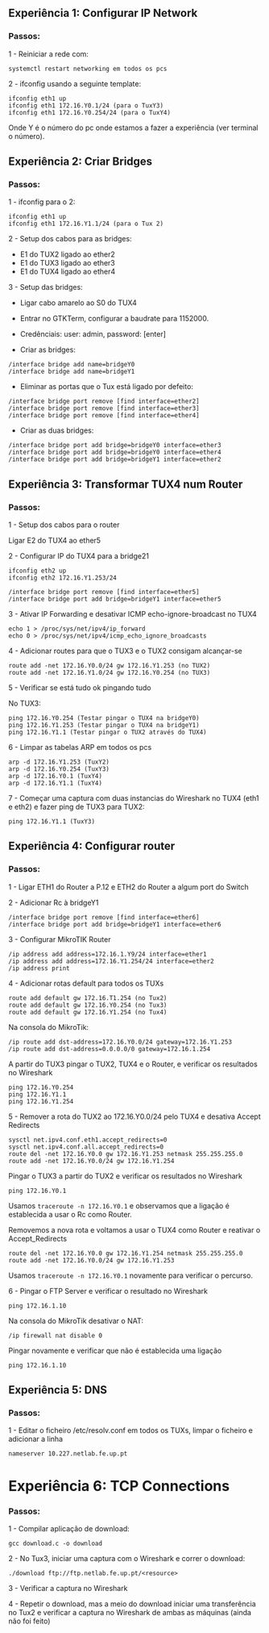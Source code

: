 ## Experiência 1: Configurar IP Network

### Passos:

1 - Reiniciar a rede com:

```systemctl restart networking em todos os pcs```

2 - ifconfig usando a seguinte template:

```
ifconfig eth1 up
ifconfig eth1 172.16.Y0.1/24 (para o TuxY3)
ifconfig eth1 172.16.Y0.254/24 (para o TuxY4)
```

Onde Y é o número do pc onde estamos a fazer a experiência (ver terminal o número).

## Experiência 2: Criar Bridges

### Passos:

1 - ifconfig para o 2:

```
ifconfig eth1 up
ifconfig eth1 172.16.Y1.1/24 (para o Tux 2)
```

2 - Setup dos cabos para as bridges:

- E1 do TUX2 ligado ao ether2
- E1 do TUX3 ligado ao ether3
- E1 do TUX4 ligado ao ether4

3 - Setup das bridges:

- Ligar cabo amarelo ao S0 do TUX4

- Entrar no GTKTerm, configurar a baudrate para 1152000.

- Credênciais:
user: admin,
password: [enter]

- Criar as bridges:

```
/interface bridge add name=bridgeY0
/interface bridge add name=bridgeY1
```

- Eliminar as portas que o Tux está ligado por defeito:

```
/interface bridge port remove [find interface=ether2]
/interface bridge port remove [find interface=ether3]
/interface bridge port remove [find interface=ether4]
```

- Criar as duas bridges:

```
/interface bridge port add bridge=bridgeY0 interface=ether3
/interface bridge port add bridge=bridgeY0 interface=ether4
/interface bridge port add bridge=bridgeY1 interface=ether2
```

## Experiência 3: Transformar TUX4 num Router

### Passos:

1 - Setup dos cabos para o router

Ligar E2 do TUX4 ao ether5

2 - Configurar IP do TUX4 para a bridge21

```
ifconfig eth2 up
ifconfig eth2 172.16.Y1.253/24
```

```
/interface bridge port remove [find interface=ether5]
/interface bridge port add bridge=bridgeY1 interface=ether5
```

3 - Ativar IP Forwarding e desativar ICMP echo-ignore-broadcast no TUX4

```
echo 1 > /proc/sys/net/ipv4/ip_forward
echo 0 > /proc/sys/net/ipv4/icmp_echo_ignore_broadcasts
```

4 - Adicionar routes para que o TUX3 e o TUX2 consigam alcançar-se

```
route add -net 172.16.Y0.0/24 gw 172.16.Y1.253 (no TUX2)
route add -net 172.16.Y1.0/24 gw 172.16.Y0.254 (no TUX3)
```

5 - Verificar se está tudo ok pingando tudo

No TUX3:
```
ping 172.16.Y0.254 (Testar pingar o TUX4 na bridgeY0)
ping 172.16.Y1.253 (Testar pingar o TUX4 na bridgeY1)
ping 172.16.Y1.1 (Testar pingar o TUX2 através do TUX4)
```

6 - Limpar as tabelas ARP em todos os pcs

```
arp -d 172.16.Y1.253 (TuxY2)
arp -d 172.16.Y0.254 (TuxY3)
arp -d 172.16.Y0.1 (TuxY4)
arp -d 172.16.Y1.1 (TuxY4)
```

7 - Começar uma captura com duas instancias do Wireshark no TUX4 (eth1 e eth2) e fazer ping de TUX3 para TUX2:

```
ping 172.16.Y1.1 (TuxY3)
```

## Experiência 4: Configurar router

### Passos:

1 - Ligar ETH1 do Router a P.12 e ETH2 do Router a algum port do Switch

2 - Adicionar Rc à bridgeY1

```
/interface bridge port remove [find interface=ether6]
/interface bridge port add bridge=bridgeY1 interface=ether6
```

3 - Configurar MikroTIK Router

```
/ip address add address=172.16.1.Y9/24 interface=ether1
/ip address add address=172.16.Y1.254/24 interface=ether2
/ip address print
```

4 - Adicionar rotas default para todos os TUXs

```
route add default gw 172.16.T1.254 (no Tux2)
route add default gw 172.16.Y0.254 (no Tux3)
route add default gw 172.16.Y1.254 (no Tux4)
```
Na consola do MikroTik:
```
/ip route add dst-address=172.16.Y0.0/24 gateway=172.16.Y1.253
/ip route add dst-address=0.0.0.0/0 gateway=172.16.1.254
```	

A partir do TUX3 pingar o TUX2, TUX4 e o Router, e verificar os resultados no Wireshark
```
ping 172.16.Y0.254
ping 172.16.Y1.1
ping 172.16.Y1.254
```

5 - Remover a rota do TUX2 ao 172.16.Y0.0/24 pelo TUX4 e desativa Accept Redirects
    
```
sysctl net.ipv4.conf.eth1.accept_redirects=0
sysctl net.ipv4.conf.all.accept_redirects=0
route del -net 172.16.Y0.0 gw 172.16.Y1.253 netmask 255.255.255.0
route add -net 172.16.Y0.0/24 gw 172.16.Y1.254
```

Pingar o TUX3 a partir do TUX2 e verificar os resultados no Wireshark

```
ping 172.16.Y0.1
```

Usamos `traceroute -n 172.16.Y0.1` e observamos que a ligação é establecida a usar o Rc como Router. 

Removemos a nova rota e voltamos a usar o TUX4 como Router e reativar o Accept_Redirects

```
route del -net 172.16.Y0.0 gw 172.16.Y1.254 netmask 255.255.255.0
route add -net 172.16.Y0.0/24 gw 172.16.Y1.253
```

Usamos `traceroute -n 172.16.Y0.1` novamente para verificar o percurso.

6 - Pingar o FTP Server e verificar o resultado no Wireshark

```
ping 172.16.1.10
``` 

Na consola do MikroTik desativar o NAT:

```
/ip firewall nat disable 0
```

Pingar novamente e verificar que não é establecida uma ligação

```
ping 172.16.1.10
```

## Experiência 5: DNS

### Passos: 

1 - Editar o ficheiro /etc/resolv.conf em todos os TUXs, limpar o ficheiro e adicionar a linha
```
nameserver 10.227.netlab.fe.up.pt
```

# Experiência 6: TCP Connections

### Passos:

1 - Compilar aplicação de download:

```
gcc download.c -o download
```

2 - No Tux3, iniciar uma captura com o Wireshark e correr o download:

```
./download ftp://ftp.netlab.fe.up.pt/<resource>
```

3 - Verificar a captura no Wireshark

4 - Repetir o download, mas a meio do download iniciar uma transferência no Tux2 e verificar a captura no Wireshark de ambas as máquinas (ainda não foi feito)
